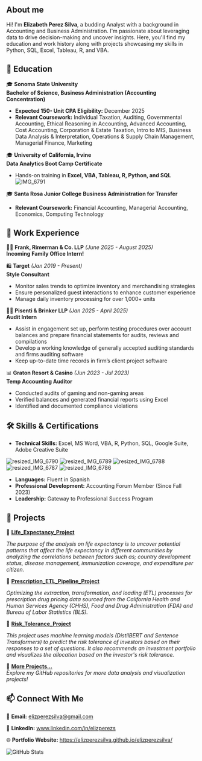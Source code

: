 ## About me

Hi! I'm **Elizabeth Perez Silva**, a budding Analyst with a background in Accounting and Business Administration. I'm passionate about leveraging data to drive decision-making and uncover insights. Here, you'll find my education and work history along with projects showcasing my skills in Python, SQL, Excel, Tableau, R, and VBA.

## 📜 Education
🎓 **Sonoma State University**  
**Bachelor of Science, Business Administration (Accounting Concentration)**  
- **Expected 150- Unit CPA Eligibility:** December 2025
- **Relevant Coursework:** Individual Taxation, Auditing, Governmental Accounting, Ethical Reasoning in Accounting, Advanced Accounting, Cost Accounting, Corporation & Estate Taxation, Intro to MIS, Business Data Analysis & Interpretation, Operations & Supply Chain Management, Managerial Finance, Marketing

🎓 **University of California, Irvine**  
**Data Analytics Boot Camp Certificate**  
- Hands-on training in **Excel, VBA, Tableau, R, Python, and SQL**
![IMG_6791](https://github.com/user-attachments/assets/2bc68ab1-e70a-4e2c-8e79-6947fed53393)

🎓 **Santa Rosa Junior College**
**Business Administration for Transfer**  
- **Relevant Coursework:** Financial Accounting, Managerial Accounting, Economics, Computing Technology  

## 💼 Work Experience
🧑‍💻 **Frank, Rimerman & Co. LLP** *(June 2025 - August 2025)*  
**Incoming Family Office Intern!**  

🛍 **Target** *(Jan 2019 - Present)*  
**Style Consultant**  
- Monitor sales trends to optimize inventory and merchandising strategies  
- Ensure personalized guest interactions to enhance customer experience  
- Manage daily inventory processing for over 1,000+ units

🧑‍💻 **Pisenti & Brinker LLP** *(Jan 2025 - April 2025)*  
**Audit Intern**  
- Assist in engagement set up, perform testing procedures over account balances and prepare financial statements for audits, reviews and compilations
- Develop a working knowledge of generally accepted auditing standards and firms auditing software
- Keep up-to-date time records in firm’s client project software

📊 **Graton Resort & Casino** *(Jun 2023 - Jul 2023)*  
**Temp Accounting Auditor**  
- Conducted audits of gaming and non-gaming areas  
- Verified balances and generated financial reports using Excel  
- Identified and documented compliance violations  

## 🛠 Skills & Certifications
- **Technical Skills:** Excel, MS Word, VBA, R, Python, SQL, Google Suite, Adobe Creative Suite
  
![resized_IMG_6790](https://github.com/user-attachments/assets/b9a9946b-4a37-4172-957c-a8090f5e6e5b)
![resized_IMG_6789](https://github.com/user-attachments/assets/f42de1d0-16a3-4cfa-b899-e89c305a63ae)
![resized_IMG_6788](https://github.com/user-attachments/assets/106fd004-1b39-4dbd-b32a-51e670e3952f)
![resized_IMG_6787](https://github.com/user-attachments/assets/0595bec5-9aed-4786-a6ca-1423eacd80eb)
![resized_IMG_6786](https://github.com/user-attachments/assets/b50c8f75-58b3-4b17-9b74-526bf2081bfa)
- **Languages:** Fluent in Spanish  
- **Professional Development:** Accounting Forum Member (Since Fall 2023)  
- **Leadership:** Gateway to Professional Success Program  

## 📂 Projects
🔹 **[Life_Expectancy_Project]( https://github.com/elizperezsilva/Life_Expectancy_Project)**  

*The purpose of the analysis on life expectancy is to uncover potential patterns that affect the life expectancy in different communities by analyzing the correlations between factors such as; country development status, disease management, immunization coverage, and expenditure per citizen.*

🔹 **[Prescription_ETL_Pipeline_Project](https://github.com/elizperezsilva/Prescription_ETL_Pipeline_Project)**  

*Optimizing the extraction, transformation, and loading (ETL) processes for prescription drug pricing data sourced from the California Health and Human Services Agency (CHHS), Food and Drug Administration (FDA) and Bureau of Labor Statistics (BLS).*

🔹 **[Risk_Tolerance_Project](https://github.com/elizperezsilva/Risk_Tolerance_Project)**

*This project uses machine learning models (DistilBERT and Sentence Transformers) to predict the risk tolerance of investors based on their responses to a set of questions. It also recommends an investment portfolio and visualizes the allocation based on the investor's risk tolerance.*

🔹 **[More Projects...](https://github.com/elizperezsilva)**  
*Explore my GitHub repositories for more data analysis and visualization projects!*  

## 📫 Connect With Me
📧 **Email:** elizperezsilva@gmail.com

💼 **LinkedIn:** www.linkedin.com/in/elizperezs

🌐 **Portfolio Website:** https://elizperezsilva.github.io/elizperezsilva/

![GitHub Stats](https://github-readme-stats.vercel.app/api?username=elizperezsilva&show_icons=true&theme=tokyonight)

